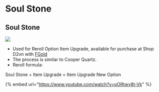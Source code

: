 # Soul Stone

## Soul Stone

![](https://i0.wp.com/diablo2.com/tm/app/uploads/2023/12/soul.png?resize=164%2C80&ssl=1)

* Used for Reroll Option Item Upgrade, available for purchase at Shop D2vn with [FGold](https://diablo2.com/tm/docs/wiki/join-d2vn/game-currency/fgold/)
* The process is similar to Cooper Quartz.
* Reroll formula:

Soul Stone + Item Upgrade = Item Upgrade New Option

{% embed url="https://www.youtube.com/watch?v=pORtwv8t-Vk" %}